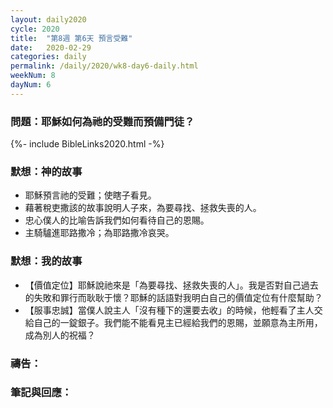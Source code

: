 ```yaml
---
layout: daily2020
cycle: 2020
title:  "第8週 第6天 預言受難"
date:   2020-02-29
categories: daily
permalink: /daily/2020/wk8-day6-daily.html
weekNum: 8
dayNum: 6
---
```


### 問題：耶穌如何為祂的受難而預備門徒？

{%- include BibleLinks2020.html -%}

### 默想：神的故事 
+ 耶穌預言祂的受難；使瞎子看見。
+ 藉著稅吏撒該的故事說明人子來，為要尋找、拯救失喪的人。
+ 忠心僕人的比喻告訴我們如何看待自己的恩賜。
+ 主騎驢進耶路撒冷；為耶路撒冷哀哭。

### 默想：我的故事
+ 【價值定位】耶穌說祂來是「為要尋找、拯救失喪的人」。我是否對自己過去的失敗和罪行而耿耿于懷？耶穌的話語對我明白自己的價值定位有什麼幫助？
+ 【服事忠誠】當僕人說主人「沒有種下的還要去收」的時候，他輕看了主人交給自己的一錠銀子。我們能不能看見主已經給我們的恩賜，並願意為主所用，成為別人的祝福？

### 禱告：

### 筆記與回應：
